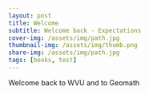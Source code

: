 ```yaml
---
layout: post
title: Welcome
subtitle: Welcome back - Expectations
cover-img: /assets/img/path.jpg
thumbnail-img: /assets/img/thumb.png
share-img: /assets/img/path.jpg
tags: [books, test]
---
```


Welcome back to WVU and to Geomath
